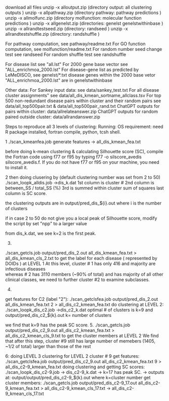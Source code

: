download all files 
unzip -x alloutput.zip   (directory output: all clustering outputs ) 
unzip -x allpathway.zip  (directory pathway:  pathway predictions ) 
unzip -x allmolfunc.zip  (directory molfunction: molecular function predictions ) 
unzip -x allgenelst.zip  (directories: genelst  genelstwithinbase ) 
unzip -x allrandtestseed.zip (directory: randseed  ) 
unzip -x allrandtestshuffle.zip (directory: randshuffle ) 

For pathway computation, see pathway/readme.txt
For GO function computation, see molfunction/readme.txt
For random number seed change test see randseed
For random shuffle test see randshuffle

For disease list see "all.lst"
For 2000 gene base vector see "ALL_enrichmoa_2000.lst"
For disease-gene list as predicted by LeMeDISCO, see genelst/*.txt 
disease genes within the 2000 base vetor "ALL_enrichmoa_2000.lst" are in genelstwithinbase

Other data:
For Sankey input data:               see data/sankey_test.txt
For all disease cluster assignments" see data/all_dis_kmean_sortname_allclass.tsv
For top 500 non-redundant disease pairs within cluster and their random pairs see data/all_top500pair.txt & data/all_top500pair_rand.txt
ChatGPT outputs for pairs within cluster: data/allrelateanswer.zip
ChatGPT outputs for random paired outside cluster: data/allrandanswer.zip


Steps to reproduce all 3 levels of  clustering: 
Running:
OS requirement:
need R package installed, fortran compile, python, tcsh shell.  

1
./scan_kmeanfea.job  generate features 
-> all_dis_kmean_fea.txt

before doing k-mean clustering & calculating Silhouette score (SC), compile the Fortran code using f77 or f95 by typing
f77 -o  silscore_avedis silscore_avedis.f. If you do not have f77 or f95 on your machine, you need to install it.

2
then doing clusering by  (default clustering number was set from 2 to 50)
./scan_loopk_alldis.job 
->dis_k.dat
1st column is cluster #
2nd column is between_SS / total_SS  (%)
3rd is summed within cluster sum of squares
last column  is SC score.

the clustering outputs are in  output/pred_dis_${i}.out  where i is the number of clusters

if in case 2 to 50 do not give you a local  peak of Silhouette score, modify the script by set "npp" to a larger value

from dis_k.dat, we see k=2 is the first peak. 

3. 
./scan_getcls.job  output/pred_dis_2.out   all_dis_kmean_fea.txt  >  all_dis_kmean_cls_2.txt 
to get the label for each disease ( represented by DOIDs ) at LEVEL 1
At this level, cluster  # 1 has only 416 and majority are infectious diseases  
whereas # 2 has 3110 members (~90% of total) and has majority of all other clinical classes, we need to further cluster 
#2 to examine subclasses.  

4.
get features  for C2 (label "2"):
./scan_getclsfea.job  output/pred_dis_2.out   all_dis_kmean_fea.txt  2  > all_dis_c2_kmean_fea.txt 
do clustering at LEVEL 2:
./scan_loopk_dis_c2.job
->dis_c2_k.dat      optimal # of clusters is k=9
and output/pred_dis_c2_${k}.out     k= number of clusters

we find that k=9 has the peak SC score. 
5. 
./scan_getcls.job  output/pred_dis_c2_9.out   all_dis_c2_kmean_fea.txt  >  all_dis_c2_kmean_cls_9.txt
to get the cluster members at LEVEL 2 
We find that after this step, cluster #9  still has  large number of memebers (1405, ~1/2 of total) 
larger than those of the rest    

6: doing LEVEL 3 clustering for LEVEL 2 cluster # 9
get features:
./scan_getclsfea.job  output/pred_dis_c2_9.out   all_dis_c2_kmean_fea.txt  9  > all_dis_c2-9_kmean_fea.txt
doing clustering and getting SC scores:
./scan_loopk_dis_c2-9.job 
-> dis_c2-9_k.dat  -> k=17 has peak SC. 
-> outputs at: output/output/pred_dis_c2-9_${k}.out  where k=cluster number
get cluster members:
./scan_getcls.job  output/pred_dis_c2-9_17.out   all_dis_c2-9_kmean_fea.txt  >  all_dis_c2-9_kmean_cls_17.txt 
->  all_dis_c2-9_kmean_cls_17.txt

